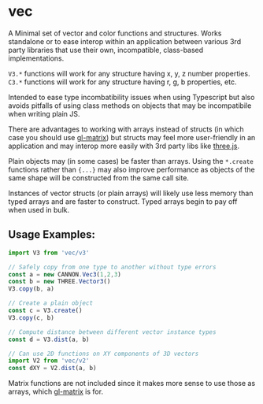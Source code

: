 # vec

A Minimal set of vector and color functions and structures. Works standalone or to ease interop within an application between various 3rd party libraries that use their own, incompatible, class-based implementations.

`V3.*` functions will work for any structure having x, y, z number properties. `C3.*` functions will work for any structure having r, g, b properties, etc.

Intended to ease type incombatibility issues when using Typescript but also avoids pitfalls of using class methods on objects that may be incompatibile when writing plain JS.

There are advantages to working with arrays instead of structs (in which case you should use [gl-matrix](https://github.com/toji/gl-matrix)) but structs may feel more user-friendly in an application and may interop more easily with 3rd party libs like [three.js](https://github.com/mrdoob/three.js).

Plain objects may (in some cases) be faster than arrays. Using the `*.create` functions rather than `{...}` may also improve performance as objects of the same shape will be constructed from the same call site.

Instances of vector structs (or plain arrays) will likely use less memory than typed arrays and are faster to construct. Typed arrays begin to pay off when used in bulk.

## Usage Examples:

```typescript
import V3 from 'vec/v3'

// Safely copy from one type to another without type errors
const a = new CANNON.Vec3(1,2,3)
const b = new THREE.Vector3()
V3.copy(b, a)

// Create a plain object
const c = V3.create()
V3.copy(c, b)

// Compute distance between different vector instance types
const d = V3.dist(a, b)

// Can use 2D functions on XY components of 3D vectors
import V2 from 'vec/v2'
const dXY = V2.dist(a, b)
```

Matrix functions are not included since it makes more sense to use those as arrays, which [gl-matrix](https://github.com/toji/gl-matrix) is for.
